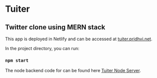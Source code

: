 # Tuiter

## Twitter clone using MERN stack

This app is deployed in Netlify and can be accessed at [tuiter.pridhvi.net](https://tuiter.pridhvi.net).

In the project directory, you can run:

### `npm start`

The node backend code for can be found here [Tuiter Node Server](https://github.com/pridhvi/tuiter-node-server-app).
